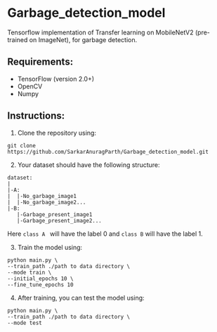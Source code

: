 # Garbage_detection_model
Tensorflow implementation of Transfer learning on MobileNetV2 (pre-trained on ImageNet), for garbage detection. 

## Requirements:
- TensorFlow (version 2.0+)
- OpenCV
- Numpy

## Instructions:
1. Clone the repository using:
```
git clone https://github.com/SarkarAnuragParth/Garbage_detection_model.git
```

2. Your dataset should have the following structure:
```
dataset:
|
|-A:
|  |-No_garbage_image1
|  |-No_garbage_image2...
|-B:
   |-Garbage_present_image1
   |-Garbage_present_image2...
```
Here ```class A ``` will have the label 0 and ```class B``` will have the label 1.

3. Train the model using:
```
python main.py \
--train_path ./path to data directory \
--mode train \
--initial_epochs 10 \
--fine_tune_epochs 10 
```

4. After training, you can test the model using:
```
python main.py \
--train_path ./path to data directory \
--mode test 
```
